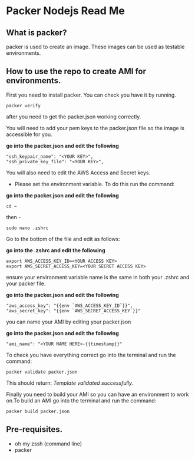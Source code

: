 # Packer Nodejs Read Me

## What is packer?

packer is used to create an image. These images can be used as testable environments.

## How to use the repo to create AMI for environments.

First you need to install packer. You can check you have it by running.
```
packer verify
```

after you need to get the packer.json working correctly.

You will need to add your pem keys to the packer.json file so the image is accessible for you.

**go into the packer.json and edit the following**
```
"ssh_keypair_name": "<YOUR KEY>",
"ssh_private_key_file": "<YOUR KEY>",
```
You will also need to edit the AWS Access and Secret keys.
- Please set the environment variable.
To do this run the command:

**go into the packer.json and edit the following**
```
cd ~
```
then -
```
sudo nano .zshrc
```

Go to the bottom of the file and edit as follows:

**go into the .zshrc and edit the following**
```
export AWS_ACCESS_KEY_ID=<YOUR ACCESS KEY>
export AWS_SECRET_ACCESS_KEY=<YOUR SECRET ACCESS KEY>
```
ensure your environment variable name is the same in both your .zshrc and your packer file.

**go into the packer.json and edit the following**
```
"aws_access_key": "{{env `AWS_ACCESS_KEY_ID`}}",
"aws_secret_key": "{{env `AWS_SECRET_ACCESS_KEY`}}"
```
you can name your AMI by editing your packer.json

**go into the packer.json and edit the following**
```
"ami_name": "<YOUR NAME HERE>-{{timestamp}}"
```

To check you have everything correct go into the terminal and run the command:
```
packer validate packer.json
```
This should return:
*Template validated successfully.*

Finally you need to build your AMI so you can have an environment to work on.To build an AMI go into the terminal and run the command:
```
packer build packer.json
```

## Pre-requisites.

- oh my zssh (command line)
- packer
